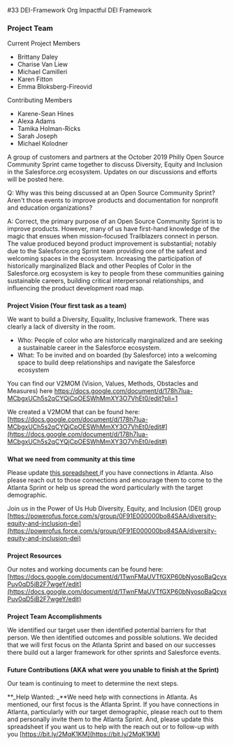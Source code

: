 #33 DEI-Framework
Org Impactful DEI Framework



### **Project Team**

Current Project Members
*   Brittany Daley
*   Charise Van Liew
*   Michael Camilleri
*   Karen Fitton
*   Emma Bloksberg-Fireovid

Contributing Members
*   Karene-Sean Hines
*   Alexa Adams
*   Tamika Holman-Ricks
*   Sarah Joseph
*   Michael Kolodner

A group of customers and partners at the October 2019 Philly Open Source Community Sprint came together to discuss Diversity, Equity and Inclusion in the Salesforce.org ecosystem. Updates on our discussions and efforts will be posted here.

Q: Why was this being discussed at an Open Source Community Sprint? Aren't those events to improve products and documentation for nonprofit and education organizations?

A: Correct, the primary purpose of an Open Source Community Sprint is to improve products. However, many of us have first-hand knowledge of the magic that ensues when mission-focused Trailblazers connect in person. The value produced beyond product improvement is substantial; notably due to the Salesforce.org Sprint team providing one of the safest and welcoming spaces in the ecosystem. Increasing the participation of historically marginalized Black and other Peoples of Color in the Salesforce.org ecosystem is key to people from these communities gaining sustainable careers, building critical interpersonal relationships, and influencing the product development road map.

### 
**Project Vision (Your first task as a team)**

We want to build a Diversity, Equality, Inclusive framework. There was clearly a lack of diversity in the room.



*   Who: People of color who are historically marginalized and are seeking a sustainable career in the Salesforce ecosystem.
*   What: To be invited and on boarded (by Salesforce) into a welcoming space to build deep relationships and navigate the Salesforce ecosystem

You can find our V2MOM (Vision, Values, Methods, Obstacles and Measures) here https://docs.google.com/document/d/178h7Iua-MCbgxUCh5s2qCYQjCpOESWhMmXY3O7VhEt0/edit?pli=1

We created a V2MOM that can be found here: [https://docs.google.com/document/d/178h7Iua-MCbgxUCh5s2qCYQjCpOESWhMmXY3O7VhEt0/edit#](https://docs.google.com/document/d/178h7Iua-MCbgxUCh5s2qCYQjCpOESWhMmXY3O7VhEt0/edit#)


### 
**What we need from community at this time**

Please update [this spreadsheet ](https://bit.ly/2MqK1KM)if you have connections in Atlanta. Also please reach out to those connections and encourage them to come to the Atlanta Sprint or help us spread the word particularly with the target demographic.

Join us in the Power of Us Hub Diversity, Equity, and Inclusion (DEI) group [https://powerofus.force.com/s/group/0F91E000000bo84SAA/diversity-equity-and-inclusion-dei](https://powerofus.force.com/s/group/0F91E000000bo84SAA/diversity-equity-and-inclusion-dei)




### 
**Project Resources**


Our notes and working documents can be found here: [https://docs.google.com/document/d/1TwnFMaUVTfGXP60bNyosoBaQcyxPuv0qD5iB2F7wgeY/edit](https://docs.google.com/document/d/1TwnFMaUVTfGXP60bNyosoBaQcyxPuv0qD5iB2F7wgeY/edit)


### 
**Project Team Accomplishments**

We identified our target user then identified potential barriers for that person. We then identified outcomes and possible solutions. We decided that we will first focus on the Atlanta Sprint and based on our successes there build out a larger framework for other sprints and Salesforce events.


### 
**Future Contributions (AKA what were you unable to finish at the Sprint)**

Our team is continuing to meet to determine the next steps.

**_Help Wanted: _**We need help with connections in Atlanta. As mentioned, our first focus is the Atlanta Sprint. If you have connections in Atlanta, particularly with our target demographic, please reach out to them and personally invite them to the Atlanta Sprint. And, please update this spreadsheet if you want us to help with the reach out or to follow-up with you  [https://bit.ly/2MqK1KM](https://bit.ly/2MqK1KM) 



